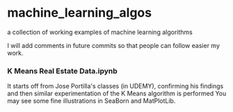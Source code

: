 # machine_learning_algos
a collection of working examples of machine learning algorithms

I will add comments in future commits so that people can follow easier my work.

### K Means Real Estate Data.ipynb

It starts off from Jose Portilla's classes (in UDEMY), confirming his findings and then similar experimentation of the K Means algorithm is performed
You may see some fine illustrations  in SeaBorn and MatPlotLib.
